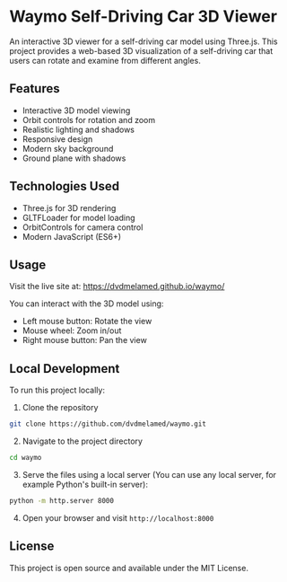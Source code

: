 # Waymo Self-Driving Car 3D Viewer

An interactive 3D viewer for a self-driving car model using Three.js. This project provides a web-based 3D visualization of a self-driving car that users can rotate and examine from different angles.

## Features

- Interactive 3D model viewing
- Orbit controls for rotation and zoom
- Realistic lighting and shadows
- Responsive design
- Modern sky background
- Ground plane with shadows

## Technologies Used

- Three.js for 3D rendering
- GLTFLoader for model loading
- OrbitControls for camera control
- Modern JavaScript (ES6+)

## Usage

Visit the live site at: https://dvdmelamed.github.io/waymo/

You can interact with the 3D model using:
- Left mouse button: Rotate the view
- Mouse wheel: Zoom in/out
- Right mouse button: Pan the view

## Local Development

To run this project locally:

1. Clone the repository
```bash
git clone https://github.com/dvdmelamed/waymo.git
```

2. Navigate to the project directory
```bash
cd waymo
```

3. Serve the files using a local server
(You can use any local server, for example Python's built-in server):
```bash
python -m http.server 8000
```

4. Open your browser and visit `http://localhost:8000`

## License

This project is open source and available under the MIT License. 